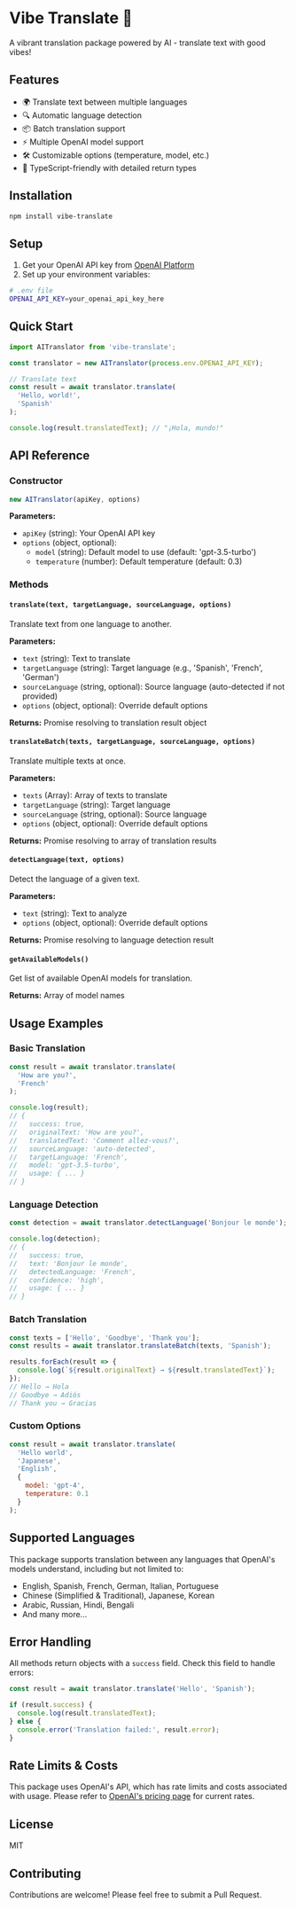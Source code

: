 # Vibe Translate 🌈

A vibrant translation package powered by AI - translate text with good vibes!

## Features

- 🌍 Translate text between multiple languages
- 🔍 Automatic language detection
- 📦 Batch translation support
- ⚡ Multiple OpenAI model support
- 🛠️ Customizable options (temperature, model, etc.)
- 📝 TypeScript-friendly with detailed return types

## Installation

```bash
npm install vibe-translate
```

## Setup

1. Get your OpenAI API key from [OpenAI Platform](https://platform.openai.com/api-keys)
2. Set up your environment variables:

```bash
# .env file
OPENAI_API_KEY=your_openai_api_key_here
```

## Quick Start

```javascript
import AITranslator from 'vibe-translate';

const translator = new AITranslator(process.env.OPENAI_API_KEY);

// Translate text
const result = await translator.translate(
  'Hello, world!', 
  'Spanish'
);

console.log(result.translatedText); // "¡Hola, mundo!"
```

## API Reference

### Constructor

```javascript
new AITranslator(apiKey, options)
```

**Parameters:**
- `apiKey` (string): Your OpenAI API key
- `options` (object, optional):
  - `model` (string): Default model to use (default: 'gpt-3.5-turbo')
  - `temperature` (number): Default temperature (default: 0.3)

### Methods

#### `translate(text, targetLanguage, sourceLanguage, options)`

Translate text from one language to another.

**Parameters:**
- `text` (string): Text to translate
- `targetLanguage` (string): Target language (e.g., 'Spanish', 'French', 'German')
- `sourceLanguage` (string, optional): Source language (auto-detected if not provided)
- `options` (object, optional): Override default options

**Returns:** Promise resolving to translation result object

#### `translateBatch(texts, targetLanguage, sourceLanguage, options)`

Translate multiple texts at once.

**Parameters:**
- `texts` (Array<string>): Array of texts to translate
- `targetLanguage` (string): Target language
- `sourceLanguage` (string, optional): Source language
- `options` (object, optional): Override default options

**Returns:** Promise resolving to array of translation results

#### `detectLanguage(text, options)`

Detect the language of a given text.

**Parameters:**
- `text` (string): Text to analyze
- `options` (object, optional): Override default options

**Returns:** Promise resolving to language detection result

#### `getAvailableModels()`

Get list of available OpenAI models for translation.

**Returns:** Array of model names

## Usage Examples

### Basic Translation

```javascript
const result = await translator.translate(
  'How are you?', 
  'French'
);

console.log(result);
// {
//   success: true,
//   originalText: 'How are you?',
//   translatedText: 'Comment allez-vous?',
//   sourceLanguage: 'auto-detected',
//   targetLanguage: 'French',
//   model: 'gpt-3.5-turbo',
//   usage: { ... }
// }
```

### Language Detection

```javascript
const detection = await translator.detectLanguage('Bonjour le monde');

console.log(detection);
// {
//   success: true,
//   text: 'Bonjour le monde',
//   detectedLanguage: 'French',
//   confidence: 'high',
//   usage: { ... }
// }
```

### Batch Translation

```javascript
const texts = ['Hello', 'Goodbye', 'Thank you'];
const results = await translator.translateBatch(texts, 'Spanish');

results.forEach(result => {
  console.log(`${result.originalText} → ${result.translatedText}`);
});
// Hello → Hola
// Goodbye → Adiós  
// Thank you → Gracias
```

### Custom Options

```javascript
const result = await translator.translate(
  'Hello world',
  'Japanese',
  'English',
  {
    model: 'gpt-4',
    temperature: 0.1
  }
);
```

## Supported Languages

This package supports translation between any languages that OpenAI's models understand, including but not limited to:

- English, Spanish, French, German, Italian, Portuguese
- Chinese (Simplified & Traditional), Japanese, Korean
- Arabic, Russian, Hindi, Bengali
- And many more...

## Error Handling

All methods return objects with a `success` field. Check this field to handle errors:

```javascript
const result = await translator.translate('Hello', 'Spanish');

if (result.success) {
  console.log(result.translatedText);
} else {
  console.error('Translation failed:', result.error);
}
```

## Rate Limits & Costs

This package uses OpenAI's API, which has rate limits and costs associated with usage. Please refer to [OpenAI's pricing page](https://openai.com/pricing) for current rates.

## License

MIT

## Contributing

Contributions are welcome! Please feel free to submit a Pull Request.
